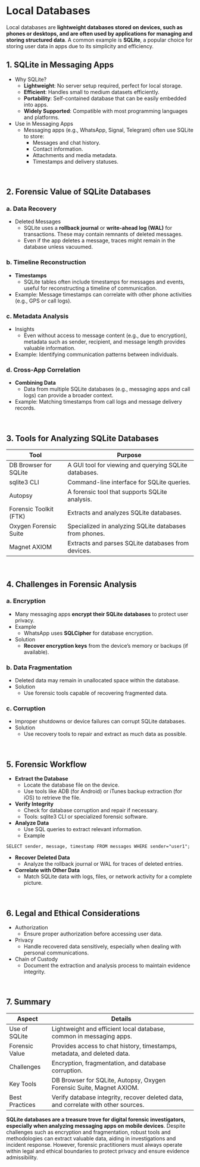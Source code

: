 <br>

# Local Databases
Local databases are **lightweight databases stored on devices, such as phones or desktops, and are often used by applications for managing and storing structured data**. A common example is **SQLite**, a popular choice for storing user data in apps due to its simplicity and efficiency.

## 1. SQLite in Messaging Apps
  - Why SQLite?
    - **Lightweight**: No server setup required, perfect for local storage.
    - **Efficient**: Handles small to medium datasets efficiently.
    - **Portability**: Self-contained database that can be easily embedded into apps.
    - **Widely Supported**: Compatible with most programming languages and platforms.
  - Use in Messaging Apps
    - Messaging apps (e.g., WhatsApp, Signal, Telegram) often use SQLite to store:
      - Messages and chat history.
      - Contact information.
      - Attachments and media metadata.
      - Timestamps and delivery statuses.  
<br>

## 2. Forensic Value of SQLite Databases

### a. Data Recovery
  - Deleted Messages
    - SQLite uses a **rollback journal** or **write-ahead log (WAL)** for transactions. These may contain remnants of deleted messages.
    - Even if the app deletes a message, traces might remain in the database unless vacuumed.

### b. Timeline Reconstruction
  - **Timestamps**
    - SQLite tables often include timestamps for messages and events, useful for reconstructing a timeline of communication.
  - Example: Message timestamps can correlate with other phone activities (e.g., GPS or call logs).

### c. Metadata Analysis
  - Insights
    - Even without access to message content (e.g., due to encryption), metadata such as sender, recipient, and message length provides valuable information.
  - Example: Identifying communication patterns between individuals.

### d. Cross-App Correlation
  - **Combining Data**
    - Data from multiple SQLite databases (e.g., messaging apps and call logs) can provide a broader context.
  - Example: Matching timestamps from call logs and message delivery records.  
<br>

## 3. Tools for Analyzing SQLite Databases

| Tool | Purpose |
| ---- | ------- |
| DB Browser for SQLite | A GUI tool for viewing and querying SQLite databases. |
| sqlite3 CLI | Command-line interface for SQLite queries. |
| Autopsy | A forensic tool that supports SQLite analysis. |
| Forensic Toolkit (FTK) | Extracts and analyzes SQLite databases. |
| Oxygen Forensic Suite | Specialized in analyzing SQLite databases from phones. |
| Magnet AXIOM | Extracts and parses SQLite databases from devices. |
  
<br>

## 4. Challenges in Forensic Analysis

### a. Encryption
  - Many messaging apps **encrypt their SQLite databases** to protect user privacy.
  - Example
    - WhatsApp uses **SQLCipher** for database encryption.
  - Solution
    - **Recover encryption keys** from the device’s memory or backups (if available).

### b. Data Fragmentation
  - Deleted data may remain in unallocated space within the database.
  - Solution
    - Use forensic tools capable of recovering fragmented data.

### c. Corruption
  - Improper shutdowns or device failures can corrupt SQLite databases.
  - Solution
    - Use recovery tools to repair and extract as much data as possible.  
<br>

## 5. Forensic Workflow
  - **Extract the Database**
    - Locate the database file on the device.
    - Use tools like ADB (for Android) or iTunes backup extraction (for iOS) to retrieve the file.
  - **Verify Integrity**
    - Check for database corruption and repair if necessary.
    - Tools: sqlite3 CLI or specialized forensic software.
  - **Analyze Data**
    - Use SQL queries to extract relevant information.
    - Example

```
SELECT sender, message, timestamp FROM messages WHERE sender="user1";
```

  - **Recover Deleted Data**
    - Analyze the rollback journal or WAL for traces of deleted entries.
  - **Correlate with Other Data**
    - Match SQLite data with logs, files, or network activity for a complete picture.  
<br>

## 6. Legal and Ethical Considerations
  - Authorization
    - Ensure proper authorization before accessing user data.
  - Privacy
    - Handle recovered data sensitively, especially when dealing with personal communications.
  - Chain of Custody
    - Document the extraction and analysis process to maintain evidence integrity.  
<br>

## 7. Summary

| Aspect | Details |
| ------ | ------- |
| Use of SQLite | Lightweight and efficient local database, common in messaging apps. |
| Forensic Value | Provides access to chat history, timestamps, metadata, and deleted data. |
| Challenges | Encryption, fragmentation, and database corruption. |
| Key Tools | DB Browser for SQLite, Autopsy, Oxygen Forensic Suite, Magnet AXIOM. |
| Best Practices | Verify database integrity, recover deleted data, and correlate with other sources. |

**SQLite databases are a treasure trove for digital forensic investigators, especially when analyzing messaging apps on mobile devices**. Despite challenges such as encryption and fragmentation, robust tools and methodologies can extract valuable data, aiding in investigations and incident response. However, forensic practitioners must always operate within legal and ethical boundaries to protect privacy and ensure evidence admissibility.  
<br>